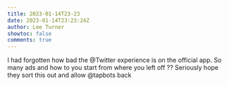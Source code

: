 ```yaml
---
title: 2023-01-14T23-23
date: 2023-01-14T23:23:24Z
author: Lee Turner
showtoc: false
comments: true
---
```


I had forgotten how bad the @Twitter experience is on the official app. So many ads and how to you start from where you left off ?? Seriously hope they sort this out and allow @tapbots  back

